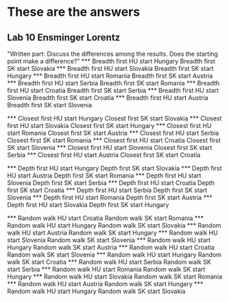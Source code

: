# These are the answers
## Lab 10 Ensminger Lorentz

"Written part: Discuss the differences among the results. Does the starting point make a difference?"
*** Breadth first HU start Hungary   Breadth first SK start Slovakia
*** Breadth first HU start Slovakia   Breadth first SK start Hungary
*** Breadth first HU start Romania   Breadth first SK start Austria
*** Breadth first HU start Serbia   Breadth first SK start Romania
*** Breadth first HU start Croatia   Breadth first SK start Serbia
*** Breadth first HU start Slovenia   Breadth first SK start Croatia
*** Breadth first HU start Austria   Breadth first SK start Slovenia



*** Closest first HU start Hungary   Closest first SK start Slovakia
*** Closest first HU start Slovakia   Closest first SK start Hungary
*** Closest first HU start Romania   Closest first SK start Austria
*** Closest first HU start Serbia   Closest first SK start Romania
*** Closest first HU start Croatia   Closest first SK start Slovenia
*** Closest first HU start Slovenia   Closest first SK start Serbia
*** Closest first HU start Austria    Closest first SK start Croatia

*** Depth first HU start Hungary   Depth first SK start Slovakia
*** Depth first HU start Austria    Depth first SK start Romania
*** Depth first HU start Slovenia   Depth first SK start Serbia
*** Depth first HU start Croatia   Depth first SK start Croatia
*** Depth first HU start Serbia   Depth first SK start Slovenia
*** Depth first HU start Romania   Depth first SK start Austria
*** Depth first HU start Slovakia   Depth first SK start Hungary

*** Random walk HU start Croatia   Random walk SK start Romania
*** Random walk HU start Hungary   Random walk SK start Slovakia
*** Random walk HU start Austria   Random walk SK start Hungary
*** Random walk HU start Slovenia   Random walk SK start Slovenia
*** Random walk HU start Hungary   Random walk SK start Austria
*** Random walk HU start Croatia   Random walk SK start Slovenia
*** Random walk HU start Hungary   Random walk SK start Croatia
*** Random walk HU start Serbia   Random walk SK start Serbia
*** Random walk HU start Romania   Random walk SK start Hungary
*** Random walk HU start Slovakia   Random walk SK start Romania
*** Random walk HU start Austria   Random walk SK start Hungary
*** Random walk HU start Hungary   Random walk SK start Slovakia
